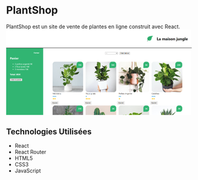 # PlantShop

PlantShop est un site de vente de plantes en ligne construit avec React.
![Capture d'écran 1](src/assets/image-site.png)

## Technologies Utilisées

- React
- React Router
- HTML5
- CSS3
- JavaScript
